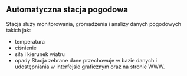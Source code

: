 ## Automatyczna stacja pogodowa

Stacja służy monitorowania, gromadzenia i analizy danych pogodowych takich jak: 
- temperatura
- ciśnienie
- siła i kierunek wiatru
- opady
Stacja zebrane dane przechowuje w bazie danych i udostępniania w interfejsie graficznym oraz na stronie WWW.
